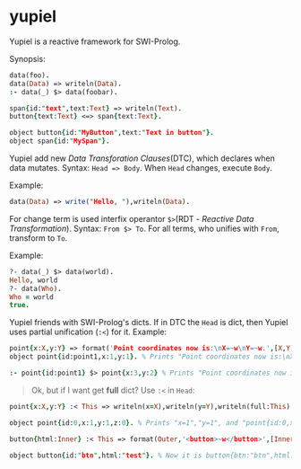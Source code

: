 # yupiel
Yupiel is a reactive framework for SWI-Prolog.

Synopsis:
```prolog
data(foo).
data(Data) => writeln(Data).
:- data(_) $> data(foobar).

span{id:"text",text:Text} => writeln(Text).
button{text:Text} <=> span{text:Text}.

object button{id:"MyButton",text:"Text in button"}.
object span{id:"MySpan"}.
```

Yupiel add new *Data Transforation Clauses*(DTC), which declares when data mutates.
Syntax: `Head => Body`.
When `Head` changes, execute `Body`.

Example:
```prolog
data(Data) => write("Hello, "),writeln(Data). 
```

For change term is used interfix operantor `$>`(RDT - *Reactive Data Transformation*).
Syntax: `From $> To`.
For all terms, who unifies with `From`, transform to `To`.

Example:
```prolog
?- data(_) $> data(world). 
Hello, world
?- data(Who).
Who = world
true.
```

Yupiel friends with SWI-Prolog's dicts. If in DTC the `Head` is dict, then Yupiel uses partial unification (`:<`) for it.
Example:
```prolog
point{x:X,y:Y} => format('Point coordinates now is:\nX=~w\nY=~w.',[X,Y]).
object point{id:point1,x:1,y:1}. % Prints "Point coordinates now is:\nX=1\nY=1."

:- point{id:point1} $> point{x:3,y:2} % Prints "Point coordinates now is:\nX=3\nY=2."
```

> Ok, but if I want get **full** dict?
Use `:<` in `Head`:
```prolog
point{x:X,y:Y} :< This => writeln(x=X),writeln(y=Y),writeln(full:This).

object point{id:0,x:1,y:1,z:0}. % Prints "x=1","y=1", and "point{id:0,x:1,y:1,z:0}"

button{html:Inner} :< This => format(Outer,'<button>~w</button>',[Inner]), This $> button{outer:Outer}.

object button{id:"btn",html:"test"}. % Now it is button{btn:"btn",html:"test",outer:"<button>test</button>"}
```
